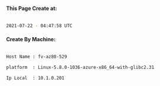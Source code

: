 
   
#### This Page Create at:

```bash

2021-07-22 - 04:47:58 UTC

```

#### Create By Machine:

```bash

Host Name : fv-az80-529

platform  : Linux-5.8.0-1036-azure-x86_64-with-glibc2.31

Ip Local  : 10.1.0.201

```

